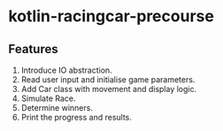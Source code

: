 # kotlin-racingcar-precourse
## Features

1. Introduce IO abstraction.
2. Read user input and initialise game parameters.
3. Add Car class with movement and display logic.
4. Simulate Race.
5. Determine winners.
6. Print the progress and results.